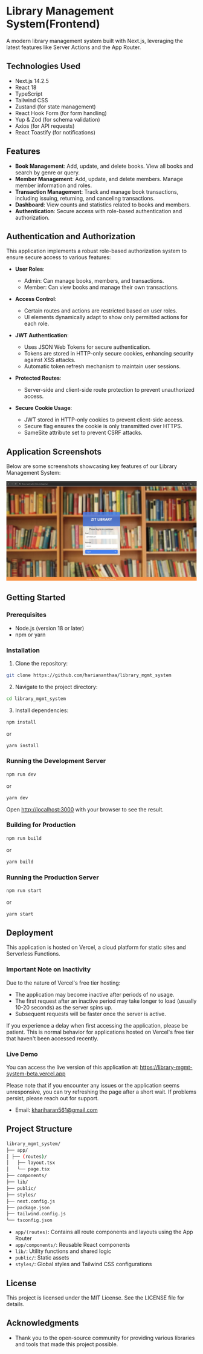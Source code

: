 # Library Management System(Frontend)

A modern library management system built with Next.js, leveraging the latest features like Server Actions and the App Router.

## Technologies Used

- Next.js 14.2.5
- React 18
- TypeScript
- Tailwind CSS
- Zustand (for state management)
- React Hook Form (for form handling)
- Yup & Zod (for schema validation)
- Axios (for API requests)
- React Toastify (for notifications)

## Features

- **Book Management**: Add, update, and delete books. View all books and search by genre or query.
- **Member Management**: Add, update, and delete members. Manage member information and roles.
- **Transaction Management**: Track and manage book transactions, including issuing, returning, and canceling transactions.
- **Dashboard**: View counts and statistics related to books and members.
- **Authentication**: Secure access with role-based authentication and authorization.

## Authentication and Authorization

This application implements a robust role-based authorization system to ensure secure access to various features:

- **User Roles**:

  - Admin: Can manage books, members, and transactions.
  - Member: Can view books and manage their own transactions.

- **Access Control**:

  - Certain routes and actions are restricted based on user roles.
  - UI elements dynamically adapt to show only permitted actions for each role.

- **JWT Authentication**:

  - Uses JSON Web Tokens for secure authentication.
  - Tokens are stored in HTTP-only secure cookies, enhancing security against XSS attacks.
  - Automatic token refresh mechanism to maintain user sessions.

- **Protected Routes**:

  - Server-side and client-side route protection to prevent unauthorized access.

- **Secure Cookie Usage**:
  - JWT stored in HTTP-only cookies to prevent client-side access.
  - Secure flag ensures the cookie is only transmitted over HTTPS.
  - SameSite attribute set to prevent CSRF attacks.

## Application Screenshots

Below are some screenshots showcasing key features of our Library Management System:

![login](https://github.com/hariananthaa/library_mgmt_system/blob/main/screenshots/1_login.jpg?raw=true)

## Getting Started

### Prerequisites

- Node.js (version 18 or later)
- npm or yarn

### Installation

1. Clone the repository:

```bash
git clone https://github.com/hariananthaa/library_mgmt_system
```

2. Navigate to the project directory:

```bash
cd library_mgmt_system
```

3. Install dependencies:

```bash
npm install
```

or

```bash
yarn install
```

### Running the Development Server

```bash
npm run dev
```

or

```bash
yarn dev
```

Open [http://localhost:3000](http://localhost:3000) with your browser to see the result.

### Building for Production

```bash
npm run build
```

or

```bash
yarn build
```

### Running the Production Server

```bash
npm run start
```

or

```bash
yarn start
```

## Deployment

This application is hosted on Vercel, a cloud platform for static sites and Serverless Functions.

### Important Note on Inactivity

Due to the nature of Vercel's free tier hosting:

- The application may become inactive after periods of no usage.
- The first request after an inactive period may take longer to load (usually 10-20 seconds) as the server spins up.
- Subsequent requests will be faster once the server is active.

If you experience a delay when first accessing the application, please be patient. This is normal behavior for applications hosted on Vercel's free tier that haven't been accessed recently.

### Live Demo

You can access the live version of this application at: https://library-mgmt-system-beta.vercel.app

Please note that if you encounter any issues or the application seems unresponsive, you can try refreshing the page after a short wait. If problems persist, please reach out for support.

- Email: khariharan561@gmail.com

## Project Structure

```bash
library_mgmt_system/
├── app/
│ ├── (routes)/
│   ├── layout.tsx
│   └── page.tsx
├── components/
├── lib/
├── public/
├── styles/
├── next.config.js
├── package.json
├── tailwind.config.js
└── tsconfig.json
```

- `app/(routes)`: Contains all route components and layouts using the App Router
- `app/components/`: Reusable React components
- `lib/`: Utility functions and shared logic
- `public/`: Static assets
- `styles/`: Global styles and Tailwind CSS configurations

## License

This project is licensed under the MIT License. See the LICENSE file for details.

## Acknowledgments

- Thank you to the open-source community for providing various libraries and tools that made this project possible.
